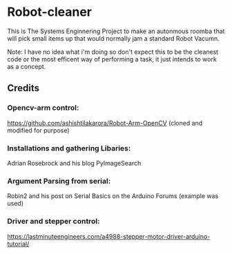 # Robot-cleaner
This is The Systems Enginnering Project to make an autonmous roomba that will pick small items up that would normally jam a standard Robot Vacumn.

Note: I have no idea what i'm doing so don't expect this to be the cleanest code or the most efficent way of performing a task, it just intends to work as a concept.

## Credits
### Opencv-arm control:
https://github.com/ashishtilakarora/Robot-Arm-OpenCV (cloned and modified for purpose)

### Installations and gathering Libaries:
 Adrian Rosebrock and his blog PyImageSearch

### Argument Parsing from serial:
Robin2 and his post on Serial Basics on the Arduino Forums (example was used)

### Driver and stepper control:
https://lastminuteengineers.com/a4988-stepper-motor-driver-arduino-tutorial/
